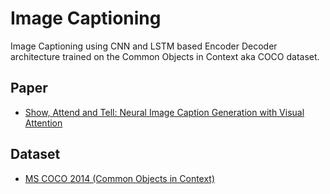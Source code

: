 # Image Captioning

Image Captioning using CNN and LSTM based Encoder Decoder architecture trained on the Common Objects in Context aka COCO dataset.

## Paper

* [Show, Attend and Tell: Neural Image Caption Generation with Visual Attention](https://arxiv.org/abs/1502.03044)

## Dataset

* [MS COCO 2014 (Common Objects in Context)](https://cocodataset.org/#download)

